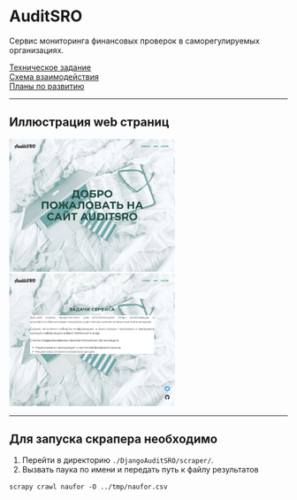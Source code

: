 # AuditSRO

Сервис мониторинга финансовых проверок в саморегулируемых организациях.

[Техническое задание](./docs/technical_requirements.md)  
[Схема взаимодействия](./docs/interaction_scheme.md)  
[Планы по развитию](./docs/TODO.md)

___

## Иллюстрация web страниц

<img src="./docs/img/home_page.png"  style="width: 300px" alt="Home page"/>
<img src="./docs/img/about_page.png"  style="width: 300px" alt="About page"/>

---
## Для запуска скрапера необходимо
1. Перейти в директорию `./DjangoAuditSRO/scraper/`.
2. Вызвать паука по имени и передать путь к файлу результатов
```shell
scrapy crawl naufor -O ../tmp/naufor.csv
```
